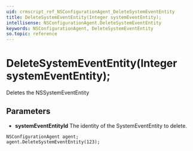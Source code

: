```yaml
---
uid: crmscript_ref_NSConfigurationAgent_DeleteSystemEventEntity
title: DeleteSystemEventEntity(Integer systemEventEntity);
intellisense: NSConfigurationAgent.DeleteSystemEventEntity
keywords: NSConfigurationAgent, DeleteSystemEventEntity
so.topic: reference
---
```


# DeleteSystemEventEntity(Integer systemEventEntity);

Deletes the NSSystemEventEntity
 
## Parameters

* **systemEventEntityId** The identity of the SystemEventEntity to delete.

```crmscript
NSConfigurationAgent agent;
agent.DeleteSystemEventEntity(123);
```

